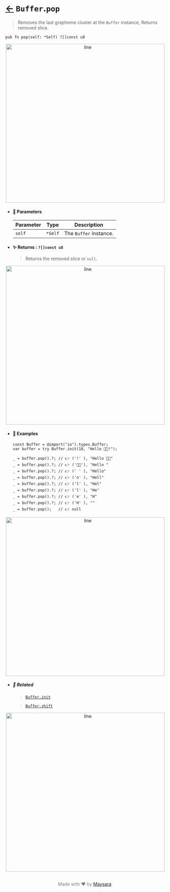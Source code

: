 # [←](../Buffer.md) `Buffer`.`pop`

> Removes the last grapheme cluster at the `Buffer` instance, Returns removed slice.

```zig
pub fn pop(self: *Self) ?[]const u8
```

<div align="center">
<img src="https://raw.githubusercontent.com/Super-ZIG/io/refs/heads/main/dist/img/md/line.png" alt="line" style="width:500px;"/>
</div>

- #### 🧩 Parameters

    | Parameter | Type    | Description            |
    | --------- | ------- | ---------------------- |
    | `self`    | `*Self` | The `Buffer` instance. |

- #### ✨ Returns : `?[]const u8`

    > Returns the removed slice or `null`.

<div align="center">
<img src="https://raw.githubusercontent.com/Super-ZIG/io/refs/heads/main/dist/img/md/line.png" alt="line" style="width:500px;"/>
</div>

- #### 🧪 Examples

    ```zig
    const Buffer = @import("io").types.Buffer;
    var buffer = try Buffer.init(18, "Hello 👨‍🏭!");
    ```

    ```zig
    _ = buffer.pop().?; // 👉 ('!' ), "Hello 👨‍🏭"
    _ = buffer.pop().?; // 👉 ('👨‍🏭'), "Hello "
    _ = buffer.pop().?; // 👉 (' ' ), "Hello"
    _ = buffer.pop().?; // 👉 ('o' ), "Hell"
    _ = buffer.pop().?; // 👉 ('l' ), "Hel"
    _ = buffer.pop().?; // 👉 ('l' ), "He"
    _ = buffer.pop().?; // 👉 ('e' ), "H"
    _ = buffer.pop().?; // 👉 ('H' ), ""
    _ = buffer.pop();   // 👉 null
    ```

<div align="center">
<img src="https://raw.githubusercontent.com/Super-ZIG/io/refs/heads/main/dist/img/md/line.png" alt="line" style="width:500px;"/>
</div>

- ##### 🔗 Related

  > [`Buffer.init`](./init.md)

  > [`Buffer.shift`](./shift.md)

<div align="center">
<img src="https://raw.githubusercontent.com/Super-ZIG/io/refs/heads/main/dist/img/md/line.png" alt="line" style="width:500px;"/>
</div>

<p align="center" style="color:grey;"><br />Made with ❤️ by <a href="http://github.com/maysara-elshewehy" target="blank">Maysara</a>.</p>